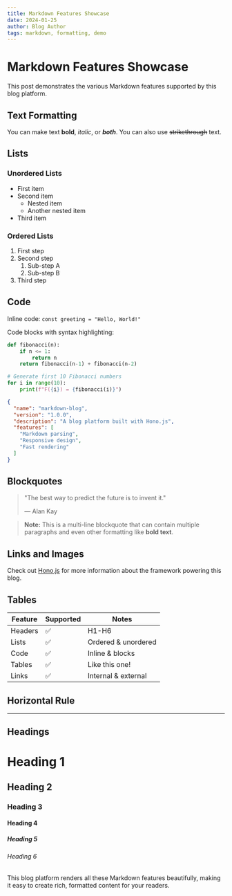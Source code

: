 ```yaml
---
title: Markdown Features Showcase
date: 2024-01-25
author: Blog Author
tags: markdown, formatting, demo
---
```


# Markdown Features Showcase

This post demonstrates the various Markdown features supported by this blog platform.

## Text Formatting

You can make text **bold**, *italic*, or ***both***. You can also use ~~strikethrough~~ text.

## Lists

### Unordered Lists
- First item
- Second item
  - Nested item
  - Another nested item
- Third item

### Ordered Lists
1. First step
2. Second step
   1. Sub-step A
   2. Sub-step B
3. Third step

## Code

Inline code: `const greeting = "Hello, World!"`

Code blocks with syntax highlighting:

```python
def fibonacci(n):
    if n <= 1:
        return n
    return fibonacci(n-1) + fibonacci(n-2)

# Generate first 10 Fibonacci numbers
for i in range(10):
    print(f"F({i}) = {fibonacci(i)}")
```

```json
{
  "name": "markdown-blog",
  "version": "1.0.0",
  "description": "A blog platform built with Hono.js",
  "features": [
    "Markdown parsing",
    "Responsive design",
    "Fast rendering"
  ]
}
```

## Blockquotes

> "The best way to predict the future is to invent it."
> 
> — Alan Kay

> **Note:** This is a multi-line blockquote that can contain
> multiple paragraphs and even other formatting like **bold text**.

## Links and Images

Check out [Hono.js](https://hono.dev) for more information about the framework powering this blog.

## Tables

| Feature | Supported | Notes |
|---------|-----------|-------|
| Headers | ✅ | H1-H6 |
| Lists | ✅ | Ordered & unordered |
| Code | ✅ | Inline & blocks |
| Tables | ✅ | Like this one! |
| Links | ✅ | Internal & external |

## Horizontal Rule

---

## Headings

# Heading 1
## Heading 2
### Heading 3
#### Heading 4
##### Heading 5
###### Heading 6

This blog platform renders all these Markdown features beautifully, making it easy to create rich, formatted content for your readers.